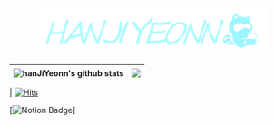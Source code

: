<p align="center"><img width="80%" src="https://github.com/HANJIYEONN/HANJIYEONN/blob/main/assets/2.%EB%B0%B0%EB%84%88-1.png" /></p>

| <img align="center" src="https://github-readme-stats.vercel.app/api?username=HANJIYEONN&show_icons=true&theme=radical" alt="hanJiYeonn's github stats" /> | <img align="center" src="https://github-readme-stats.vercel.app/api/top-langs/?username=HANJIYEONN&layout=compact&theme=radical" /> |
| ----- | ----- |



| [![Hits](https://hits.seeyoufarm.com/api/count/incr/badge.svg?url=https%3A%2F%2Fgithub.com%2FHANJIYEONN&count_bg=%237DCADF&title_bg=%23555555&icon=protocols-dot-io.svg&icon_color=%23E7E7E7&title=hits&edge_flat=false)](https://hits.seeyoufarm.com)

[![Notion Badge](https://img.shields.io/badge/-Notion-92a8d1?logo=notion&logoColor=white&link=https://www.notion.so/CODING-1be2d6f5d69d4e9fbd915117f135f887)]
